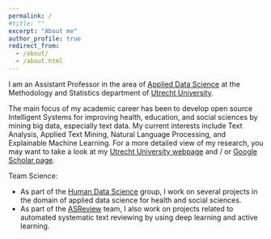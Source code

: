 ```yaml
---
permalink: /
#title: ""
excerpt: "About me"
author_profile: true
redirect_from: 
  - /about/
  - /about.html
---
```


I am an Assistant Professor in the area of [Applied Data Science](https://hds.sites.uu.nl/) at the Methodology and Statistics department of [Utrecht University](https://www.uu.nl/en). 

The main focus of my academic career has been to develop open source Intelligent Systems for improving health, education, and social sciences by mining big data, especially text data. My current interests include Text Analysis, Applied Text Mining, Natural Language Processing, and Explainable Machine Learning. For a more detailed view of my research, you may want to take a look at my [Utrecht University webpage](https://www.uu.nl/staff/ABagheri) and / or [Google Scholar page](https://scholar.google.nl/citations?user=QWhiQdgAAAAJ&hl=en).

Team Science:

* As part of the [Human Data Science](https://hds.sites.uu.nl/) group, I work on several projects in the domain of applied data science for health and social sciences.
* As part of the [ASReview](https://asreview.nl/) team, I also work on projects related to automated systematic text reviewing by using deep learning and active learning.